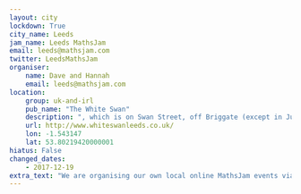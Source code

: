 ```yaml
---
layout: city                                           
lockdown: True
city_name: Leeds                                                               
jam_name: Leeds MathsJam
email: leeds@mathsjam.com
twitter: LeedsMathsJam
organiser:
    name: Dave and Hannah
    email: leeds@mathsjam.com
location:
    group: uk-and-irl
    pub_name: "The White Swan"
    description: ", which is on Swan Street, off Briggate (except in June 2019, when we will be meeting at the Victoria and Commercial behind the Town Hall in Leeds)"
    url: http://www.whiteswanleeds.co.uk/
    lon: -1.543147
    lat: 53.80219420000001
hiatus: False
changed_dates:
    - 2017-12-19
extra_text: "We are organising our own local online MathsJam events via Zoom while we can't meet in person - get in touch if you'd like more information."
---
```


